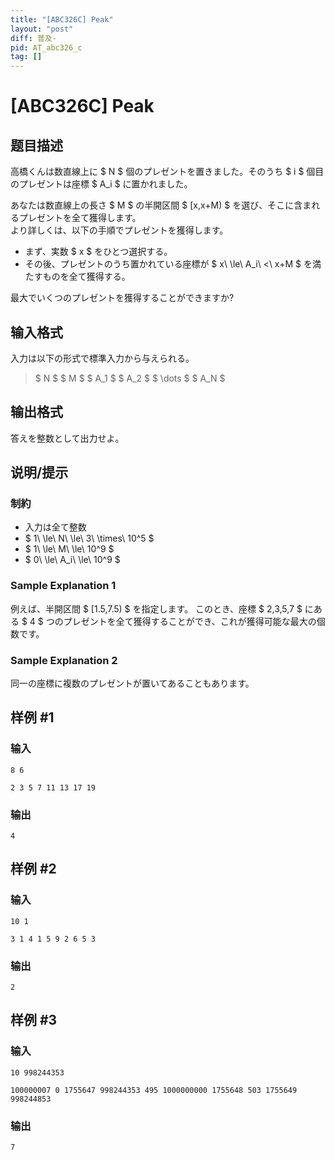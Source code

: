 ```yaml
---
title: "[ABC326C] Peak"
layout: "post"
diff: 普及-
pid: AT_abc326_c
tag: []
---
```


# [ABC326C] Peak

## 题目描述

[problemUrl]: https://atcoder.jp/contests/abc326/tasks/abc326_c

高橋くんは数直線上に $ N $ 個のプレゼントを置きました。そのうち $ i $ 個目のプレゼントは座標 $ A_i $ に置かれました。

あなたは数直線上の長さ $ M $ の半開区間 $ [x,x+M) $ を選び、そこに含まれるプレゼントを全て獲得します。  
 より詳しくは、以下の手順でプレゼントを獲得します。

- まず、実数 $ x $ をひとつ選択する。
- その後、プレゼントのうち置かれている座標が $ x\ \le\ A_i\ <\ x+M $ を満たすものを全て獲得する。
 
最大でいくつのプレゼントを獲得することができますか?

## 输入格式

入力は以下の形式で標準入力から与えられる。

> $ N $ $ M $ $ A_1 $ $ A_2 $ $ \dots $ $ A_N $

## 输出格式

答えを整数として出力せよ。

## 说明/提示

### 制約

- 入力は全て整数
- $ 1\ \le\ N\ \le\ 3\ \times\ 10^5 $
- $ 1\ \le\ M\ \le\ 10^9 $
- $ 0\ \le\ A_i\ \le\ 10^9 $
 
### Sample Explanation 1

例えば、半開区間 $ [1.5,7.5) $ を指定します。 このとき、座標 $ 2,3,5,7 $ にある $ 4 $ つのプレゼントを全て獲得することができ、これが獲得可能な最大の個数です。

### Sample Explanation 2

同一の座標に複数のプレゼントが置いてあることもあります。

## 样例 #1

### 输入

```
8 6
2 3 5 7 11 13 17 19
```

### 输出

```
4
```

## 样例 #2

### 输入

```
10 1
3 1 4 1 5 9 2 6 5 3
```

### 输出

```
2
```

## 样例 #3

### 输入

```
10 998244353
100000007 0 1755647 998244353 495 1000000000 1755648 503 1755649 998244853
```

### 输出

```
7
```

